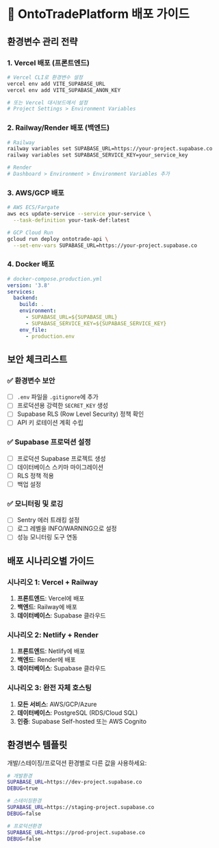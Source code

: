 # 🚀 OntoTradePlatform 배포 가이드

## 환경변수 관리 전략

### 1. **Vercel 배포 (프론트엔드)**
```bash
# Vercel CLI로 환경변수 설정
vercel env add VITE_SUPABASE_URL
vercel env add VITE_SUPABASE_ANON_KEY

# 또는 Vercel 대시보드에서 설정
# Project Settings > Environment Variables
```

### 2. **Railway/Render 배포 (백엔드)**
```bash
# Railway
railway variables set SUPABASE_URL=https://your-project.supabase.co
railway variables set SUPABASE_SERVICE_KEY=your_service_key

# Render
# Dashboard > Environment > Environment Variables 추가
```

### 3. **AWS/GCP 배포**
```bash
# AWS ECS/Fargate
aws ecs update-service --service your-service \
  --task-definition your-task-def:latest

# GCP Cloud Run
gcloud run deploy ontotrade-api \
  --set-env-vars SUPABASE_URL=https://your-project.supabase.co
```

### 4. **Docker 배포**
```yaml
# docker-compose.production.yml
version: '3.8'
services:
  backend:
    build: .
    environment:
      - SUPABASE_URL=${SUPABASE_URL}
      - SUPABASE_SERVICE_KEY=${SUPABASE_SERVICE_KEY}
    env_file:
      - production.env
```

## 보안 체크리스트

### ✅ **환경변수 보안**
- [ ] `.env` 파일을 `.gitignore`에 추가
- [ ] 프로덕션용 강력한 `SECRET_KEY` 생성
- [ ] Supabase RLS (Row Level Security) 정책 확인
- [ ] API 키 로테이션 계획 수립

### ✅ **Supabase 프로덕션 설정**
- [ ] 프로덕션 Supabase 프로젝트 생성
- [ ] 데이터베이스 스키마 마이그레이션
- [ ] RLS 정책 적용
- [ ] 백업 설정

### ✅ **모니터링 및 로깅**
- [ ] Sentry 에러 트래킹 설정
- [ ] 로그 레벨을 INFO/WARNING으로 설정
- [ ] 성능 모니터링 도구 연동

## 배포 시나리오별 가이드

### **시나리오 1: Vercel + Railway**
1. **프론트엔드**: Vercel에 배포
2. **백엔드**: Railway에 배포
3. **데이터베이스**: Supabase 클라우드

### **시나리오 2: Netlify + Render**
1. **프론트엔드**: Netlify에 배포
2. **백엔드**: Render에 배포
3. **데이터베이스**: Supabase 클라우드

### **시나리오 3: 완전 자체 호스팅**
1. **모든 서비스**: AWS/GCP/Azure
2. **데이터베이스**: PostgreSQL (RDS/Cloud SQL)
3. **인증**: Supabase Self-hosted 또는 AWS Cognito

## 환경변수 템플릿

개발/스테이징/프로덕션 환경별로 다른 값을 사용하세요:

```bash
# 개발환경
SUPABASE_URL=https://dev-project.supabase.co
DEBUG=true

# 스테이징환경  
SUPABASE_URL=https://staging-project.supabase.co
DEBUG=false

# 프로덕션환경
SUPABASE_URL=https://prod-project.supabase.co
DEBUG=false
```